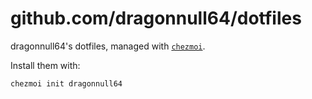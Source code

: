 # github.com/dragonnull64/dotfiles

dragonnull64's dotfiles, managed with [`chezmoi`](https://github.com/twpayne/chezmoi).

Install them with:

    chezmoi init dragonnull64